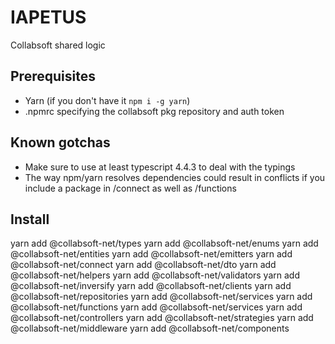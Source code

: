 # IAPETUS

Collabsoft shared logic

## Prerequisites

- Yarn (if you don't have it `npm i -g yarn`)
- .npmrc specifying the collabsoft pkg repository and auth token

## Known gotchas

- Make sure to use at least typescript 4.4.3 to deal with the typings
- The way npm/yarn resolves dependencies could result in conflicts if you include a package in /connect as well as /functions

## Install

yarn add @collabsoft-net/types
yarn add @collabsoft-net/enums
yarn add @collabsoft-net/entities
yarn add @collabsoft-net/emitters
yarn add @collabsoft-net/connect
yarn add @collabsoft-net/dto
yarn add @collabsoft-net/helpers
yarn add @collabsoft-net/validators
yarn add @collabsoft-net/inversify
yarn add @collabsoft-net/clients
yarn add @collabsoft-net/repositories
yarn add @collabsoft-net/services
yarn add @collabsoft-net/functions
yarn add @collabsoft-net/services
yarn add @collabsoft-net/controllers
yarn add @collabsoft-net/strategies
yarn add @collabsoft-net/middleware
yarn add @collabsoft-net/components
